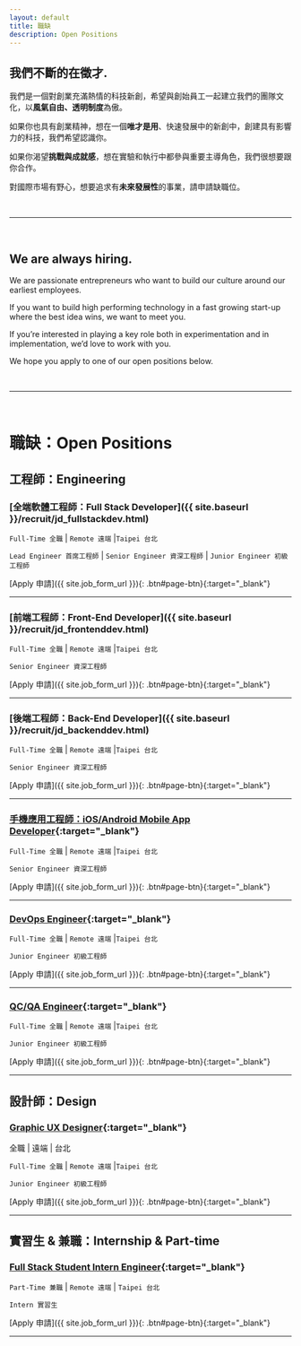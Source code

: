 ```yaml
---
layout: default
title: 職缺
description: Open Positions
---
```


## 我們不斷的在徵才.

我們是一個對創業充滿熱情的科技新創，希望與創始員工一起建立我們的團隊文化，以**風氣自由、透明制度**為傲。

如果你也具有創業精神，想在一個**唯才是用**、快速發展中的新創中，創建具有影響力的科技，我們希望認識你。

如果你渴望**挑戰與成就感**，想在實驗和執行中都參與重要主導角色，我們很想要跟你合作。

對國際市場有野心，想要追求有**未來發展性**的事業，請申請缺職位。

<br>

---

<br>

## We are always hiring.

We are passionate entrepreneurs who want to build our culture around our earliest employees.

If you want to build high performing technology in a fast growing start-up where the best idea wins, we want to meet you.

If you’re interested in playing a key role both in experimentation and in implementation, we’d love to work with you. 

We hope you apply to one of our open positions below.

<br>

---

<br>

# 職缺：Open Positions

## 工程師：Engineering

### [全端軟體工程師：Full Stack Developer]({{ site.baseurl }}/recruit/jd_fullstackdev.html)

`Full-Time 全職` | `Remote 遠端` |`Taipei 台北`

`Lead Engineer 首席工程師` | `Senior Engineer 資深工程師` | `Junior Engineer 初級工程師`

[Apply 申請]({{ site.job_form_url }}){: .btn#page-btn}{:target="_blank"}

---

### [前端工程師：Front-End Developer]({{ site.baseurl }}/recruit/jd_frontenddev.html)

`Full-Time 全職` | `Remote 遠端` |`Taipei 台北`

`Senior Engineer 資深工程師`

[Apply 申請]({{ site.job_form_url }}){: .btn#page-btn}{:target="_blank"}

---

### [後端工程師：Back-End Developer]({{ site.baseurl }}/recruit/jd_backenddev.html)

`Full-Time 全職` | `Remote 遠端` |`Taipei 台北`

`Senior Engineer 資深工程師`

[Apply 申請]({{ site.job_form_url }}){: .btn#page-btn}{:target="_blank"}

---

### [手機應用工程師：iOS/Android Mobile App Developer](https://www.cakeresume.com/companies/avance-venture-lab/jobs/mobile-application-engineer-ios-android){:target="_blank"}

`Full-Time 全職` | `Remote 遠端` |`Taipei 台北`

`Senior Engineer 資深工程師`

[Apply 申請]({{ site.job_form_url }}){: .btn#page-btn}{:target="_blank"}

---
### [DevOps Engineer](https://www.cakeresume.com/companies/avance-venture-lab/jobs/devops-sre-engineer-remote-work){:target="_blank"}

`Full-Time 全職` | `Remote 遠端` |`Taipei 台北`

`Junior Engineer 初級工程師`

[Apply 申請]({{ site.job_form_url }}){: .btn#page-btn}{:target="_blank"}

---
### [QC/QA Engineer](https://www.cakeresume.com/companies/avance-venture-lab/jobs/qa-qc-engineer-remote-work){:target="_blank"}

`Full-Time 全職` | `Remote 遠端` |`Taipei 台北`

`Junior Engineer 初級工程師`

[Apply 申請]({{ site.job_form_url }}){: .btn#page-btn}{:target="_blank"}

---

## 設計師：Design

### [Graphic UX Designer](https://www.cakeresume.com/companies/avance-venture-lab/jobs/web-designer-8d25e8){:target="_blank"}

全職 | 遠端 | 台北

`Full-Time 全職` | `Remote 遠端` |`Taipei 台北`

`Junior Engineer 初級工程師`

[Apply 申請]({{ site.job_form_url }}){: .btn#page-btn}{:target="_blank"}

---

## 實習生 & 兼職：Internship & Part-time

### [Full Stack Student Intern Engineer](https://www.avancevl.com/students){:target="_blank"}

`Part-Time 兼職` | `Remote 遠端` | `Taipei 台北`

`Intern 實習生`

[Apply 申請]({{ site.job_form_url }}){: .btn#page-btn}{:target="_blank"}

---
